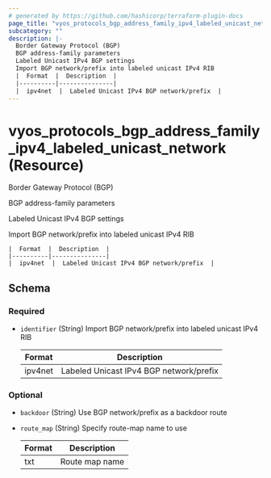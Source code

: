 ```yaml
---
# generated by https://github.com/hashicorp/terraform-plugin-docs
page_title: "vyos_protocols_bgp_address_family_ipv4_labeled_unicast_network Resource - vyos"
subcategory: ""
description: |-
  Border Gateway Protocol (BGP)
  BGP address-family parameters
  Labeled Unicast IPv4 BGP settings
  Import BGP network/prefix into labeled unicast IPv4 RIB
  |  Format  |  Description  |
  |----------|---------------|
  |  ipv4net  |  Labeled Unicast IPv4 BGP network/prefix  |
---
```


# vyos_protocols_bgp_address_family_ipv4_labeled_unicast_network (Resource)

Border Gateway Protocol (BGP)

BGP address-family parameters

Labeled Unicast IPv4 BGP settings

Import BGP network/prefix into labeled unicast IPv4 RIB

    |  Format  |  Description  |
    |----------|---------------|
    |  ipv4net  |  Labeled Unicast IPv4 BGP network/prefix  |



<!-- schema generated by tfplugindocs -->
## Schema

### Required

- `identifier` (String) Import BGP network/prefix into labeled unicast IPv4 RIB

    |  Format  |  Description  |
    |----------|---------------|
    |  ipv4net  |  Labeled Unicast IPv4 BGP network/prefix  |

### Optional

- `backdoor` (String) Use BGP network/prefix as a backdoor route
- `route_map` (String) Specify route-map name to use

    |  Format  |  Description  |
    |----------|---------------|
    |  txt  |  Route map name  |
